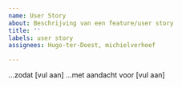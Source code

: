 ```yaml
---
name: User Story
about: Beschrijving van een feature/user story
title: ''
labels: user story
assignees: Hugo-ter-Doest, michielverhoef

---
```


...zodat [vul aan]
...met aandacht voor [vul aan]
